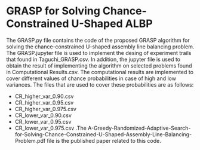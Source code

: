 # GRASP for Solving Chance-Constrained U-Shaped ALBP
The GRASP.py file contains the code of the proposed GRASP algorithm for solving the chance-constrained U-shaped assembly line balancing problem. The GRASP.jupyter file is used to implement the desing of experiment trails that found in Taguchi_GRASP.csv. In addition, the jupyter file is used to obtain the result of implementing the algorithm on selected problems found in Computational Results.csv. The computational results are implemented to cover different values of chance probabilities in case of high and low variances. The files that are used to cover these probabilities are as follows: 
- CR_higher_var_0.90.csv
- CR_higher_var_0.95.csv
- CR_higher_var_0.975.csv
- CR_lower_var_0.90.csv
- CR_lower_var_0.95.csv
- CR_lower_var_0.975.csv
.The A-Greedy-Randomized-Adaptive-Search-for-Solving-Chance-Constrained-U-Shaped-Assembly-Line-Balancing-Problem.pdf file is the published paper related to this code.
